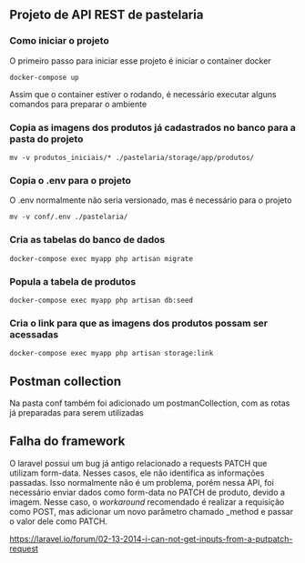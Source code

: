 ## Projeto de API REST de pastelaria 

### Como iniciar o projeto
O primeiro passo para iniciar esse projeto é iniciar o container docker

```
docker-compose up
```

Assim que o container estiver o rodando, é necessário executar alguns comandos para preparar o ambiente

### Copia as imagens dos produtos já cadastrados no banco para a pasta do projeto
```
mv -v produtos_iniciais/* ./pastelaria/storage/app/produtos/
```

### Copia o .env para o projeto 
O .env normalmente não seria versionado, mas é necessário para o projeto
```
mv -v conf/.env ./pastelaria/
```

### Cria as tabelas do banco de dados
```
docker-compose exec myapp php artisan migrate
```
### Popula a tabela de produtos
```
docker-compose exec myapp php artisan db:seed
```
### Cria o link para que as imagens dos produtos possam ser acessadas
```
docker-compose exec myapp php artisan storage:link
```

## Postman collection
Na pasta conf também foi adicionado um postmanCollection, com as rotas já preparadas para serem utilizadas

## Falha do framework
O laravel possui um bug já antigo relacionado a requests PATCH que utilizam form-data.
Nesses casos, ele não identifica as informações passadas. 
Isso normalmente não é um problema, porém nessa API, foi necessário enviar dados como form-data no PATCH de produto, devido a imagem.
Nesse caso, o _workaround_ recomendado é realizar a requisição como POST, mas adicionar um novo parâmetro chamado _method e passar o valor dele como PATCH. 

https://laravel.io/forum/02-13-2014-i-can-not-get-inputs-from-a-putpatch-request